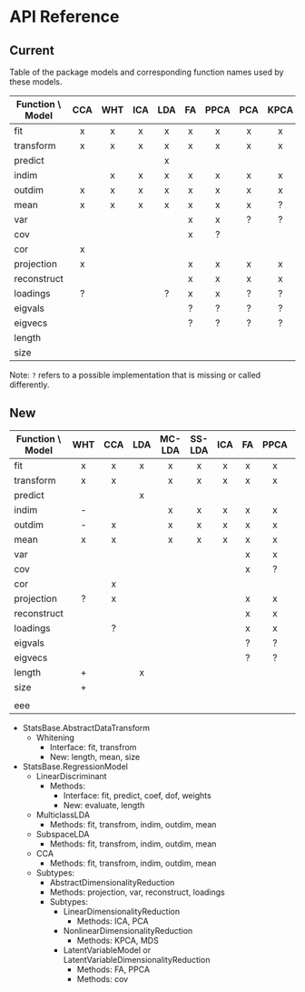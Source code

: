 # API Reference

## Current

Table of the package models and corresponding function names used by these models.

| Function \ Model | CCA | WHT | ICA | LDA | FA  |PPCA | PCA |KPCA | MDS |
|------------------|:---:|:---:|:---:|:---:|:---:|:---:|:---:|:---:|:---:|
|fit               |  x  |  x  |  x  |  x  |  x  |  x  |  x  |  x  |  x  |
|transform         |  x  |  x  |  x  |  x  |  x  |  x  |  x  |  x  |  x  |
|predict           |     |     |     |  x  |    |    |    |    |    |
|indim             |     |  x  |  x  |  x  |  x  |  x  |  x  |  x  |  x  |
|outdim            |  x  |  x  |  x  |  x  |  x  |  x  |  x  |  x  |  x  |
|mean              |  x  |  x  |  x  |  x  |  x  |  x  |  x  |  ?  |     |
|var               |     |     |     |     |  x  |  x  |  ?  |  ?  |  ?  |
|cov               |     |     |     |     |  x  |  ?  |     |     |     |
|cor               |  x  |     |     |     |     |     |     |     |     |
|projection        |  x  |     |     |     |  x  |  x  |  x  |  x  |  x  |
|reconstruct       |     |     |     |     |  x  |  x  |  x  |  x  |     |
|loadings          |  ?  |     |     |  ?  |  x  |  x  |  ?  |  ?  |  ?  |
|eigvals           |     |     |     |     |  ?  |  ?  |  ?  |  ?  |  x  |
|eigvecs           |     |     |     |     | ?   |  ?  |  ?  |  ?  |  ?  |
|length            |     |     |     |     |    |    |    |    |    |
|size              |     |     |     |     |    |    |    |    |    |

Note: `?` refers to a possible implementation that is missing or called differently.

## New

| Function \ Model | WHT | CCA | LDA |MC-LDA|SS-LDA| ICA | FA  |PPCA | PCA |KPCA | MDS |
|------------------|:---:|:---:|:---:|:----:|:----:|:---:|:---:|:---:|:---:|:---:|:---:|
|fit               |  x  |  x  |  x  |  x   |   x  |  x  |  x  |  x  |  x  |  x  |  x  |
|transform         |  x  |  x  |     |  x   |   x  |  x  |  x  |  x  |  x  |  x  |  x  |
|predict           |     |     |  x  |      |      |     |     |     |     |     |     |
|indim             |  -  |     |     |  x   |   x  |  x  |  x  |  x  |  x  |  x  |  x  |
|outdim            |  -  |  x  |     |  x   |   x  |  x  |  x  |  x  |  x  |  x  |  x  |
|mean              |  x  |  x  |     |  x   |   x  |  x  |  x  |  x  |  x  |  ?  |     |
|var               |     |     |     |      |      |     |  x  |  x  |  ?  |  ?  |  ?  |
|cov               |     |     |     |      |      |     |  x  |  ?  |     |     |     |
|cor               |     |  x  |     |      |      |     |     |     |     |     |     |
|projection        |  ?  |  x  |     |      |      |     |  x  |  x  |  x  |  x  |  x  |
|reconstruct       |     |     |     |      |      |     |  x  |  x  |  x  |  x  |     |
|loadings          |     |  ?  |     |      |      |     |  x  |  x  |  ?  |  ?  |  ?  |
|eigvals           |     |     |     |      |      |     |  ?  |  ?  |  ?  |  ?  |  x  |
|eigvecs           |     |     |     |      |      |     | ?   |  ?  |  ?  |  ?  |  ?  |
|length            |  +  |     |  x  |      |      |     |     |     |     |     |     |
|size              |  +  |     |     |      |      |     |     |     |     |     |     |
|                  |     |     |     |      |      |     |     |     |     |     |     |
|eee               |     |     |     |      |      |     |     |     |     |     |     |

- StatsBase.AbstractDataTransform
    - Whitening
      - Interface: fit, transfrom
      - New: length, mean, size
- StatsBase.RegressionModel
    - LinearDiscriminant
      - Methods:
        - Interface: fit, predict, coef, dof, weights
        - New: evaluate, length
    - MulticlassLDA
      - Methods: fit, transfrom, indim, outdim, mean
    - SubspaceLDA
      - Methods: fit, transfrom, indim, outdim, mean
    - CCA
      - Methods: fit, transfrom, indim, outdim, mean
    - Subtypes:
        - AbstractDimensionalityReduction
        - Methods: projection, var, reconstruct, loadings
        - Subtypes:
            - LinearDimensionalityReduction
                - Methods: ICA, PCA
            - NonlinearDimensionalityReduction
                - Methods: KPCA, MDS
            - LatentVariableModel or LatentVariableDimensionalityReduction
                - Methods: FA, PPCA
                - Methods: cov

